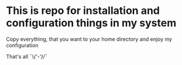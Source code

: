 # This is repo for installation and configuration things in my system

Copy everything, that you want to your home directory and enjoy my configuration

That's all ¯\\_('-')_/¯
